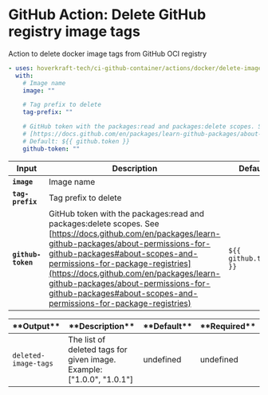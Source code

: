 <!-- start branding -->
<!-- end branding -->
<!-- start title -->

# GitHub Action: Delete GitHub registry image tags

<!-- end title -->
<!-- start badges -->
<!-- end badges -->
<!-- start description -->

Action to delete docker image tags from GitHub OCI registry

<!-- end description -->
<!-- start contents -->
<!-- end contents -->
<!-- start usage -->

```yaml
- uses: hoverkraft-tech/ci-github-container/actions/docker/delete-image-tags@v0.11.2
  with:
    # Image name
    image: ""

    # Tag prefix to delete
    tag-prefix: ""

    # GitHub token with the packages:read and packages:delete scopes. See
    # [https://docs.github.com/en/packages/learn-github-packages/about-permissions-for-github-packages#about-scopes-and-permissions-for-package-registries](https://docs.github.com/en/packages/learn-github-packages/about-permissions-for-github-packages#about-scopes-and-permissions-for-package-registries)
    # Default: ${{ github.token }}
    github-token: ""
```

<!-- end usage -->
<!-- start inputs -->

| **Input**                     | **Description**                                                                                                                                                                                                                                                                                                                                                                | **Default**                      | **Required** |
| ----------------------------- | ------------------------------------------------------------------------------------------------------------------------------------------------------------------------------------------------------------------------------------------------------------------------------------------------------------------------------------------------------------------------------ | -------------------------------- | ------------ |
| **<code>image</code>**        | Image name                                                                                                                                                                                                                                                                                                                                                                     |                                  | **false**    |
| **<code>tag-prefix</code>**   | Tag prefix to delete                                                                                                                                                                                                                                                                                                                                                           |                                  | **false**    |
| **<code>github-token</code>** | GitHub token with the packages:read and packages:delete scopes. See [https://docs.github.com/en/packages/learn-github-packages/about-permissions-for-github-packages#about-scopes-and-permissions-for-package-registries](https://docs.github.com/en/packages/learn-github-packages/about-permissions-for-github-packages#about-scopes-and-permissions-for-package-registries) | <code>${{ github.token }}</code> | **false**    |

<!-- end inputs -->
<!-- start outputs -->

| \***\*Output\*\***              | \***\*Description\*\***                                               | \***\*Default\*\*** | \***\*Required\*\*** |
| ------------------------------- | --------------------------------------------------------------------- | ------------------- | -------------------- |
| <code>deleted-image-tags</code> | The list of deleted tags for given image. Example: ["1.0.0", "1.0.1"] | undefined           | undefined            |

<!-- end outputs -->
<!-- start [.github/ghadocs/examples/] -->
<!-- end [.github/ghadocs/examples/] -->
